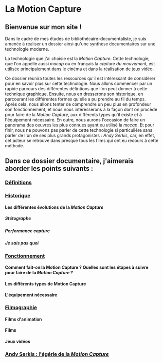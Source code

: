 


# La Motion Capture

## Bienvenue sur mon site !

Dans le cadre de mes études de bibliothécaire-documentaliste, je suis amenée à réaliser un dossier ainsi qu'une synthèse documentaires sur une technologie moderne.

La technologie que j'ai choisie est la _Motion Capture_. Cette technologie, que l'on appelle aussi _mocap_ ou en français la _capture du mouvement_, est utilisée principalement dans le cinéma et dans la réalisation de jeux vidéo.

Ce dossier réunira toutes les ressources qu'il est intéressant de considérer pour en savoir plus sur cette technologie. Nous allons commencer par un rapide parcours des différentes défintions que l'on peut donner à cette technique graphique. Ensuite, nous en dresserons son historique, en parcourant les différentes formes qu'elle a pu prendre au fil du temps. Après cela, nous allons tenter de comprendre un peu plus en profondeur son fonctionnement, et nous nous intéresserons à la façon dont on procède pour faire de la _Motion Capture_, aux différents types qu'il existe et à l'équipement nécessaire. En outre, nous aurons l'occasion de faire un panorama des oeuvres les plus connues ayant eu utilisé la _mocap_. Et pour finir, nous ne pouvons pas parler de cette technologie si particulière sans parler de l'un de ses plus grands protagonistes : _Andy Serkis_, car, en effet, cet acteur se retrouve dans presque tous les films qui ont eu recours à cette méthode.

## Dans ce dossier documentaire, j'aimerais aborder les points suivants :

### [Définitions](definitions.md)

### [Historique](histoire.md)
#### Les différentes évolutions de la *Motion Capture*
##### Stétographe
##### Performance capture
##### Je sais pas quoi

### [Fonctionnement](fonctionnement.md)
#### Comment fait-on la Motion Capture ? Quelles sont les étapes à suivre pour faire de la *Motion Capture* ?
#### Les différents types de Motion Capture
#### L'équipement nécessaire

### [Filmographie](filmsjeuxvideo.md)
#### Films d'animation
#### Films 
#### Jeux vidéos

### [Andy Serkis : l'égérie de la *Motion Capture*](andyserkis.md)
